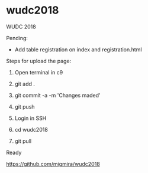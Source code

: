 # wudc2018
WUDC 2018


Pending:

- Add table registration on index and registration.html



Steps for upload the page:

1. Open terminal in c9
2. git add .
3. git commit -a -m 'Changes maded'
4. git push


5. Login in SSH
6. cd wudc2018
7. git pull

Ready

https://github.com/migmira/wudc2018


